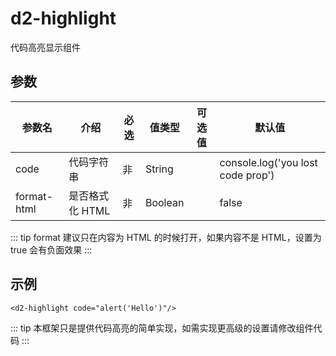 # d2-highlight

代码高亮显示组件

## 参数

| 参数名 | 介绍 | 必选 | 值类型 | 可选值 | 默认值 |
| --- | --- | --- | --- | --- | --- |
| code | 代码字符串 | 非 | String |  | console.log('you lost code prop') |
| format-html | 是否格式化 HTML | 非 | Boolean |  | false |

::: tip
format 建议只在内容为 HTML 的时候打开，如果内容不是 HTML，设置为 true 会有负面效果
:::

## 示例

``` vue
<d2-highlight code="alert('Hello')"/>
```

::: tip
本框架只是提供代码高亮的简单实现，如需实现更高级的设置请修改组件代码
:::